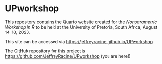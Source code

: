 # UPworkshop

This repository contains the Quarto website created for the *Nonparametric Workshop in R* to be held at the University of Pretoria, South Africa, August 14-18, 2023.

This site can be accessed via <https://jeffreyracine.github.io/UPworkshop>

The GitHub repository for this project is <https://github.com/JeffreyRacine/UPworkshop> (you are here!)
